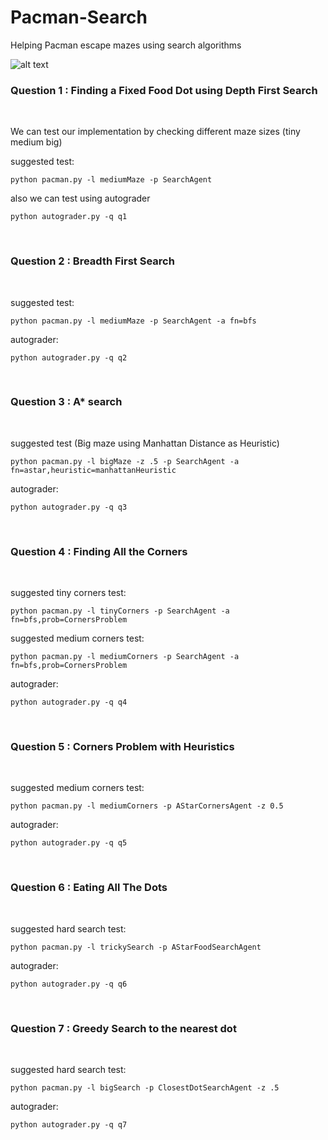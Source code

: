 # Pacman-Search
Helping Pacman escape mazes using search algorithms  <br>


![alt text](https://inst.eecs.berkeley.edu/~cs188/sp21/assets/images/maze.png)

<h3> Question 1 : Finding a Fixed Food Dot using Depth First Search </h3> <br>

We can test our implementation by checking different maze sizes (tiny medium big)

suggested test: </br>

```
python pacman.py -l mediumMaze -p SearchAgent
```

also we can test using autograder

```
python autograder.py -q q1
```

<br>

<h3> Question 2 : Breadth First Search</h3> <br>

suggested test:
  
```
python pacman.py -l mediumMaze -p SearchAgent -a fn=bfs
```

autograder:

```
python autograder.py -q q2
```

<br>

<h3> Question 3 : A* search </h3> <br>

suggested test (Big maze using Manhattan Distance as Heuristic)

```
python pacman.py -l bigMaze -z .5 -p SearchAgent -a fn=astar,heuristic=manhattanHeuristic
```
autograder:

```
python autograder.py -q q3
```
<br>

<h3> Question 4 : Finding All the Corners</h3> <br>


suggested tiny corners test:
  
```
python pacman.py -l tinyCorners -p SearchAgent -a fn=bfs,prob=CornersProblem
```
suggested medium corners test:

```
python pacman.py -l mediumCorners -p SearchAgent -a fn=bfs,prob=CornersProblem
```
autograder:

```
python autograder.py -q q4
```

<br>


<h3> Question 5 : Corners Problem with Heuristics</h3> <br>

suggested medium corners test:

```
python pacman.py -l mediumCorners -p AStarCornersAgent -z 0.5
```
autograder:

```
python autograder.py -q q5
```


<br>

<h3> Question 6 : Eating All The Dots</h3> <br>

suggested hard search test:

```
python pacman.py -l trickySearch -p AStarFoodSearchAgent
```
autograder:

```
python autograder.py -q q6
```


<br>


<h3> Question 7 : Greedy Search to the nearest dot </h3> <br>

suggested hard search test:

```
python pacman.py -l bigSearch -p ClosestDotSearchAgent -z .5
```
autograder:

```
python autograder.py -q q7
```


<br>










